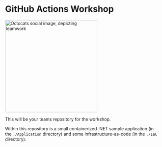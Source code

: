 # GitHub Actions Workshop

<img src="https://octodex.github.com/images/socialite.jpg" height=300 width=300 alt="Octocats social image, depicting teamwork"></img>

This will be your teams repository for the workshop. 

Within this repository is a small containerized .NET sample application (in the `./Application` directory) and some infrastructure-as-code (in the `./IaC` directory).

